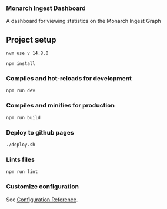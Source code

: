 ### Monarch Ingest Dashboard

A dashboard for viewing statistics on the Monarch Ingest Graph

## Project setup

```
nvm use v 14.8.0
```

```
npm install
```

### Compiles and hot-reloads for development
```
npm run dev
```

### Compiles and minifies for production
```
npm run build
```

### Deploy to github pages
```
./deploy.sh
```

### Lints files
```
npm run lint
```

### Customize configuration
See [Configuration Reference](https://cli.vuejs.org/config/).

